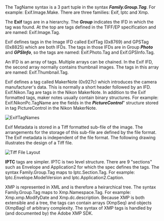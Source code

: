 The TagName syntax is a 3 part tuple in the syntax _**Family.Group.Tag**_.  For example: Exif.Image.Make.  There are three families: Exif, Iptc and Xmp.

The **Exif** tags are in a hierarchy.  The _**Group**_ indicates the IFD in which the tag was found.  At the top are tags defined in the TIFF/EP specification and are named: Exif.Image.Tag.

Exif defines tags in the Image IFD called ExifTag (0x8769) and GPSTag (0x8825) which are both IFDs.  The tags in those IFDs are in Group _**Photo**_ and _**GPSInfo**_, so the tags are named: Exif.Photo.Tag and Exif.GPSInfo.Tag.

An IFD is an array of tags.  Multiple arrays can be chained.  In the Exif IFD, the second array normally contains thumbnail images.  The tags in this array are named: Exif.Thumbnail.Tag.

Exif defines a tag called MakerNote (0x927c) which introduces the camera manufacturer's data.  This is normally a short header followed by an IFD.  Exif.Nikon.Tag are tags in the Nikon MakerNote.  In addition to the Exif formatted tags, maker notes usually contain binary structures.  For example: Exif.NikonPc.TagName are the fields in the _**PictureControl**_" structure stored in tag PictureControl in the Nikon MakerNote.  

![ExifTagNames](https://user-images.githubusercontent.com/529982/131121319-5d4dfcb6-2cd2-49ce-8216-73a311cb61e1.png)

Exif Metadata is stored in a Tiff formatted sub-file of the image.  The arrangements for the storage of this sub-file are defined by the file format.  The Exif metadata is independent of the file format.  The following drawing illustrates the design of a Tiff file.

![Tiff File Layout](https://user-images.githubusercontent.com/529982/131124453-afc30d02-c845-42a3-9a84-299b569b712c.png)

**IPTC** tags are simpler.  IPTC is two level structure.  There are 9 "sections" such as Envelope and Application2 for which the spec defines the tags.  The syntax Family.Group.Tag maps to Iptc.Section.Tag.  For example:  Iptc.Envelope.ModelVersion and Iptc.Application2.Caption.

XMP is represented in XML and is therefore a heirarchical tree.
The syntax Family.Group.Tag maps to Xmp.Namespace.Tag.  For example: Xmp.xmp.ModifyDate and Xmp.dc.description.
Because XMP is both extensible and a tree, the tags can contain arrays (XmpSeq) and objects (XmpBag) of arbitrary complexity.  The syntax of XMP tags is handled by (and documented by) the Adobe XMP SDK.

